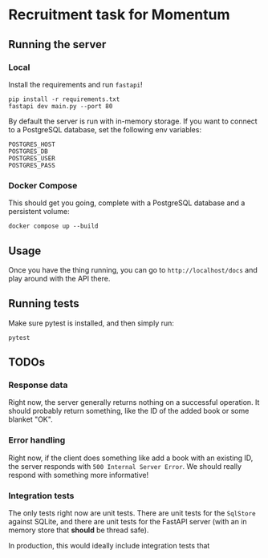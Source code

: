 # Recruitment task for Momentum
## Running the server
### Local

Install the requirements and run `fastapi`!

```
pip install -r requirements.txt
fastapi dev main.py --port 80
```

By default the server is run with in-memory storage. If you want to connect to a PostgreSQL database, set the following env variables:

```
POSTGRES_HOST
POSTGRES_DB
POSTGRES_USER
POSTGRES_PASS
```

### Docker Compose
This should get you going, complete with a PostgreSQL database and a persistent volume:

```
docker compose up --build
```

## Usage

Once you have the thing running, you can go to `http://localhost/docs` and play around with the API there.

## Running tests

Make sure pytest is installed, and then simply run:

```
pytest
```

## TODOs
### Response data
Right now, the server generally returns nothing on a successful operation. It should probably return something, like the ID of the added book or some blanket "OK".

### Error handling
Right now, if the client does something like add a book with an existing ID, the server responds with `500 Internal Server Error`. We should really respond with something more informative!

### Integration tests
The only tests right now are unit tests. There are unit tests for the `SqlStore` against SQLite, and there are unit tests for the FastAPI server (with an in memory store that **should** be thread safe).

In production, this would ideally include integration tests that